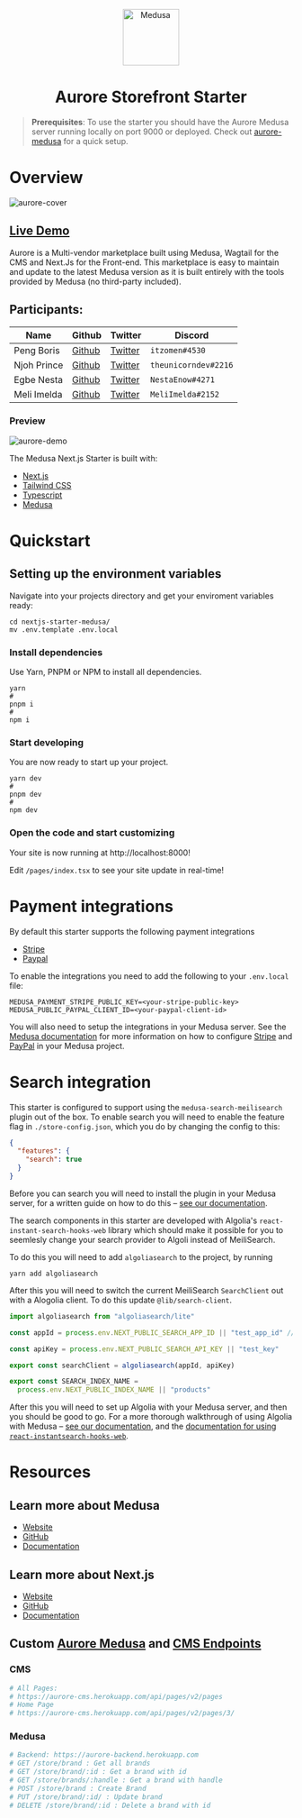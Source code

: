 <p align="center">
  <a href="https://www.medusa-commerce.com">
    <img alt="Medusa" src="https://i.imgur.com/USubGVY.png" width="100" />
  </a>
</p>

<h1 align="center">
  Aurore Storefront Starter
</h1>

> **Prerequisites**: To use the starter you should have the Aurore Medusa server running locally on port 9000 or deployed. Check out [aurore-medusa](https://github.com/traleor/aurore-medusa) for a quick setup.

# Overview

![aurore-cover](https://github.com/traleor/aurore-frontend/blob/main/public/cover.png)

## [Live Demo](https://aurore-storefront.herokuapp.com/)

Aurore is a Multi-vendor marketplace built using Medusa, Wagtail for the CMS and Next.Js for the Front-end.
This marketplace is easy to maintain and update to the latest Medusa version as it is built entirely with the tools provided by Medusa (no third-party included).

## Participants:

<!-- markdown table with the team infos -->

| Name        | Github                                   | Twitter                                      | Discord              |
| ----------- | ---------------------------------------- | -------------------------------------------- | -------------------- |
| Peng Boris  | [Github](https://github.com/itzomen)     | [Twitter](https://twitter.com/itz_omen)      | `itzomen#4530`       |
| Njoh Prince | [Github](https://github.com/NjohPrince)  | [Twitter](https://twitter.com/NjohNoh)       | `theunicorndev#2216` |
| Egbe Nesta  | [Github](https://github.com/nestaenow)   | [Twitter](https://twitter.com/nestaenow)     | `NestaEnow#4271`     |
| Meli Imelda | [Github](https://github.com/meli-imelda) | [Twitter](https://twitter.com/Meli_Tchouala) | `MeliImelda#2152`    |

### Preview
![aurore-demo](https://user-images.githubusercontent.com/61752841/197415990-5931a38b-9504-4238-b602-5784c0a11950.gif)

The Medusa Next.js Starter is built with:

- [Next.js](https://nextjs.org/)
- [Tailwind CSS](https://tailwindcss.com/)
- [Typescript](https://www.typescriptlang.org/)
- [Medusa](https://medusajs.com/)

# Quickstart

## Setting up the environment variables

Navigate into your projects directory and get your enviroment variables ready:

```shell
cd nextjs-starter-medusa/
mv .env.template .env.local
```

### Install dependencies

Use Yarn, PNPM or NPM to install all dependencies.

```shell
yarn
# 
pnpm i
# 
npm i
```

### Start developing

You are now ready to start up your project.

```shell
yarn dev
# 
pnpm dev
# 
npm dev
```

### Open the code and start customizing

Your site is now running at http://localhost:8000!

Edit `/pages/index.tsx` to see your site update in real-time!

# Payment integrations

By default this starter supports the following payment integrations

- [Stripe](https://stripe.com/)
- [Paypal](https://www.paypal.com/)

To enable the integrations you need to add the following to your `.env.local` file:

```shell
MEDUSA_PAYMENT_STRIPE_PUBLIC_KEY=<your-stripe-public-key>
MEDUSA_PUBLIC_PAYPAL_CLIENT_ID=<your-paypal-client-id>
```

You will also need to setup the integrations in your Medusa server. See the [Medusa documentation](https://docs.medusajs.com) for more information on how to configure [Stripe](https://docs.medusajs.com/add-plugins/stripe) and [PayPal](https://docs.medusajs.com/add-plugins/paypal) in your Medusa project.

# Search integration

This starter is configured to support using the `medusa-search-meilisearch` plugin out of the box. To enable search you will need to enable the feature flag in `./store-config.json`, which you do by changing the config to this:

```json
{
  "features": {
    "search": true
  }
}
```

Before you can search you will need to install the plugin in your Medusa server, for a written guide on how to do this – [see our documentation](https://docs.medusajs.com/add-plugins/meilisearch).

The search components in this starter are developed with Algolia's `react-instant-search-hooks-web` library which should make it possible for you to seemlesly change your search provider to Algoli instead of MeiliSearch.

To do this you will need to add `algoliasearch` to the project, by running

```shell
yarn add algoliasearch
```

After this you will need to switch the current MeiliSearch `SearchClient` out with a Alogolia client. To do this update `@lib/search-client`.

```ts
import algoliasearch from "algoliasearch/lite"

const appId = process.env.NEXT_PUBLIC_SEARCH_APP_ID || "test_app_id" // You should add this to your environment variables

const apiKey = process.env.NEXT_PUBLIC_SEARCH_API_KEY || "test_key"

export const searchClient = algoliasearch(appId, apiKey)

export const SEARCH_INDEX_NAME =
  process.env.NEXT_PUBLIC_INDEX_NAME || "products"
```

After this you will need to set up Algolia with your Medusa server, and then you should be good to go. For a more thorough walkthrough of using Algolia with Medusa – [see our documentation](https://docs.medusajs.com/add-plugins/algolia), and the [documentation for using `react-instantsearch-hooks-web`](https://www.algolia.com/doc/guides/building-search-ui/getting-started/react-hooks/).

# Resources

## Learn more about Medusa

- [Website](https://www.medusa-commerce.com/)
- [GitHub](https://github.com/medusajs)
- [Documentation](https://docs.medusa-commerce.com/)

## Learn more about Next.js

- [Website](https://nextjs.org/)
- [GitHub](https://github.com/vercel/next.js)
- [Documentation](https://nextjs.org/docs)

## Custom [Aurore Medusa](https://github.com/traleor/aurore-medusa) and [CMS Endpoints](https://github.com/traleor/aurore-wagtail)

### CMS

```bash
# All Pages:
# https://aurore-cms.herokuapp.com/api/pages/v2/pages
# Home Page
# https://aurore-cms.herokuapp.com/api/pages/v2/pages/3/
```

### Medusa

```bash
# Backend: https://aurore-backend.herokuapp.com
# GET /store/brand : Get all brands
# GET /store/brand/:id : Get a brand with id
# GET /store/brands/:handle : Get a brand with handle
# POST /store/brand : Create Brand
# PUT /store/brand/:id/ : Update brand
# DELETE /store/brand/:id : Delete a brand with id
```
